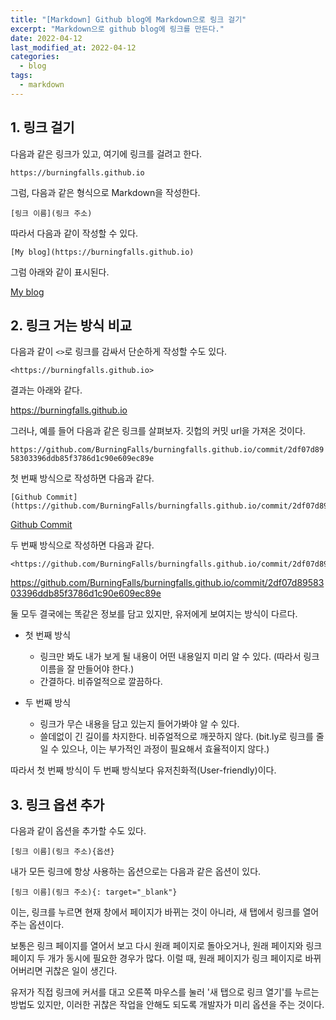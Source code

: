 ```yaml
---
title: "[Markdown] Github blog에 Markdown으로 링크 걸기"
excerpt: "Markdown으로 github blog에 링크를 만든다."
date: 2022-04-12
last_modified_at: 2022-04-12
categories:
  - blog
tags:
  - markdown
---
```


## 1. 링크 걸기

다음과 같은 링크가 있고, 여기에 링크를 걸려고 한다.

`https://burningfalls.github.io`

그럼, 다음과 같은 형식으로 Markdown을 작성한다.

```
[링크 이름](링크 주소)
```

따라서 다음과 같이 작성할 수 있다.

```
[My blog](https://burningfalls.github.io)
```

그럼 아래와 같이 표시된다.

[My blog](https://burningfalls.github.io)

## 2. 링크 거는 방식 비교

다음과 같이 `<>`로 링크를 감싸서 단순하게 작성할 수도 있다.

```
<https://burningfalls.github.io>
```

결과는 아래와 같다.

<https://burningfalls.github.io>

그러나, 예를 들어 다음과 같은 링크를 살펴보자. 깃헙의 커밋 url을 가져온 것이다.

`https://github.com/BurningFalls/burningfalls.github.io/commit/2df07d8958303396ddb85f3786d1c90e609ec89e`

첫 번째 방식으로 작성하면 다음과 같다.

```
[Github Commit](https://github.com/BurningFalls/burningfalls.github.io/commit/2df07d8958303396ddb85f3786d1c90e609ec89e)
```

[Github Commit](https://github.com/BurningFalls/burningfalls.github.io/commit/2df07d8958303396ddb85f3786d1c90e609ec89e)

두 번째 방식으로 작성하면 다음과 같다.

```
<https://github.com/BurningFalls/burningfalls.github.io/commit/2df07d8958303396ddb85f3786d1c90e609ec89e>
```

<https://github.com/BurningFalls/burningfalls.github.io/commit/2df07d8958303396ddb85f3786d1c90e609ec89e>

둘 모두 결국에는 똑같은 정보를 담고 있지만, 유저에게 보여지는 방식이 다르다. 

* 첫 번째 방식

  * 링크만 봐도 내가 보게 될 내용이 어떤 내용일지 미리 알 수 있다. (따라서 링크 이름을 잘 만들어야 한다.)
  * 간결하다. 비쥬얼적으로 깔끔하다.

* 두 번째 방식
  
  * 링크가 무슨 내용을 담고 있는지 들어가봐야 알 수 있다.
  * 쓸데없이 긴 길이를 차지한다. 비쥬얼적으로 깨끗하지 않다. (bit.ly로 링크를 줄일 수 있으나, 이는 부가적인 과정이 필요해서 효율적이지 않다.)

따라서 첫 번째 방식이 두 번째 방식보다 유저친화적(User-friendly)이다.

## 3. 링크 옵션 추가

다음과 같이 옵션을 추가할 수도 있다.

```
[링크 이름](링크 주소){옵션}
```

내가 모든 링크에 항상 사용하는 옵션으로는 다음과 같은 옵션이 있다.

```
[링크 이름](링크 주소){: target="_blank"}
```

이는, 링크를 누르면 현재 창에서 페이지가 바뀌는 것이 아니라, 새 탭에서 링크를 열어주는 옵션이다.

보통은 링크 페이지를 열어서 보고 다시 원래 페이지로 돌아오거나, 원래 페이지와 링크 페이지 두 개가 동시에 필요한 경우가 많다. 이럴 때, 원래 페이지가 링크 페이지로 바뀌어버리면 귀찮은 일이 생긴다.

유저가 직접 링크에 커서를 대고 오른쪽 마우스를 눌러 '새 탭으로 링크 열기'를 누르는 방법도 있지만, 이러한 귀찮은 작업을 안해도 되도록 개발자가 미리 옵션을 주는 것이다.

